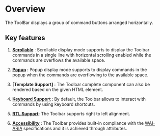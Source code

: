 # Overview

The ToolBar displays a group of command buttons arranged horizontally.

## Key features

1. **[Scrollable](./responsive-mode#scrollable)** : Scrollable display mode supports to display the Toolbar commands in a single line
with horizontal scrolling
enabled while the commands are overflows the available space.

2. **[Popup](./responsive-mode#popup)** : Popup display mode supports to display commands in the popup when the commands are overflowing
to the available space.

3. **[Template Support]** : The Toolbar complete component can also be
rendered based on the given HTML element.

4. **[Keyboard Support](./accessibility#keyboard-interaction)**  : By default, the Toolbar allows to interact with commands by using
keyboard shortcuts.

5. **[RTL Support](../api/toolbar/#enablertl)**: The Toolbar supports
right to left alignment.

6. **[Accessibility](./accessibility/)** : The Toolbar provides built-in compliance with the
[WAI-ARIA](https://www.w3.org/TR/wai-aria-practices/) specifications and it is achieved through attributes.
